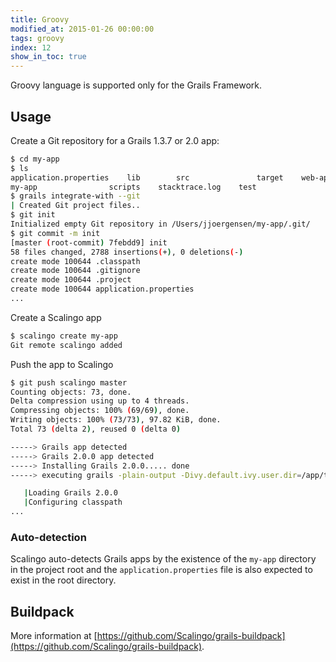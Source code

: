 ```yaml
---
title: Groovy
modified_at: 2015-01-26 00:00:00
tags: groovy
index: 12
show_in_toc: true
---
```


Groovy language is supported only for the Grails Framework.

## Usage

Create a Git repository for a Grails 1.3.7 or 2.0 app:

```bash
$ cd my-app
$ ls
application.properties    lib        src               target    web-app
my-app                scripts    stacktrace.log    test
$ grails integrate-with --git
| Created Git project files..
$ git init
Initialized empty Git repository in /Users/jjoergensen/my-app/.git/
$ git commit -m init
[master (root-commit) 7febdd9] init
58 files changed, 2788 insertions(+), 0 deletions(-)
create mode 100644 .classpath
create mode 100644 .gitignore
create mode 100644 .project
create mode 100644 application.properties
...
```

Create a Scalingo app

```bash
$ scalingo create my-app
Git remote scalingo added
```

Push the app to Scalingo

```bash
$ git push scalingo master
Counting objects: 73, done.
Delta compression using up to 4 threads.
Compressing objects: 100% (69/69), done.
Writing objects: 100% (73/73), 97.82 KiB, done.
Total 73 (delta 2), reused 0 (delta 0)

-----> Grails app detected
-----> Grails 2.0.0 app detected
-----> Installing Grails 2.0.0..... done
-----> executing grails -plain-output -Divy.default.ivy.user.dir=/app/tmp/repo.git/.cache war

   |Loading Grails 2.0.0
   |Configuring classpath
...
```

### Auto-detection

Scalingo auto-detects Grails apps by the existence of the `my-app` directory in
the project root and the `application.properties` file is also expected to
exist in the root directory.

## Buildpack

More information at [https://github.com/Scalingo/grails-buildpack](https://github.com/Scalingo/grails-buildpack).
